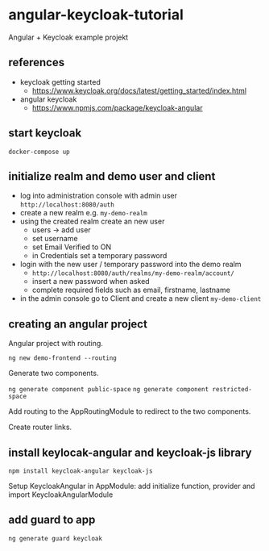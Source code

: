 # angular-keycloak-tutorial
Angular + Keycloak example projekt

## references

* keycloak getting started
	* https://www.keycloak.org/docs/latest/getting_started/index.html
* angular keycloak
	* https://www.npmjs.com/package/keycloak-angular

## start keycloak

`docker-compose up`

## initialize realm and demo user and client

* log into administration console with admin user `http://localhost:8080/auth`
* create a new realm e.g. `my-demo-realm` 
* using the created realm create an new user
	* users -> add user
	* set username
	* set Email Verified to ON
	* in Credentials set a temporary password
* login with the new user / temporary password into the demo realm
	* `http://localhost:8080/auth/realms/my-demo-realm/account/`
	* insert a new password when asked
	* complete required fields such as email, firstname, lastname
* in the admin console go to Client and create a new client `my-demo-client`

## creating an angular project

Angular project with routing.

`ng new demo-frontend --routing`

Generate two components.

`ng generate component public-space`
`ng generate component restricted-space`

Add routing to the AppRoutingModule to redirect to the two components.

Create router links.

## install keylocak-angular and keycloak-js library

`npm install keycloak-angular keycloak-js`

Setup KeycloakAngular in AppModule: add initialize function, provider and import KeycloakAngularModule

## add guard to app

`ng generate guard keycloak`